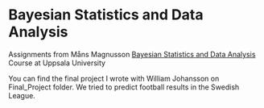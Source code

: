 # Bayesian Statistics and Data Analysis
Assignments from Måns Magnusson [Bayesian Statistics and Data Analysis](https://www.uu.se/en/study/course?query=2ST128) Course at Uppsala University

You can find the final project I wrote with William Johansson on Final_Project folder. We tried to predict football results in the Swedish League.
